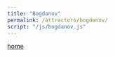 ```yaml
---
title: "Bogdanov"
permalink: /attractors/bogdanov/
script: "/js/bogdanov.js"
---
```


[home](../README.md)


